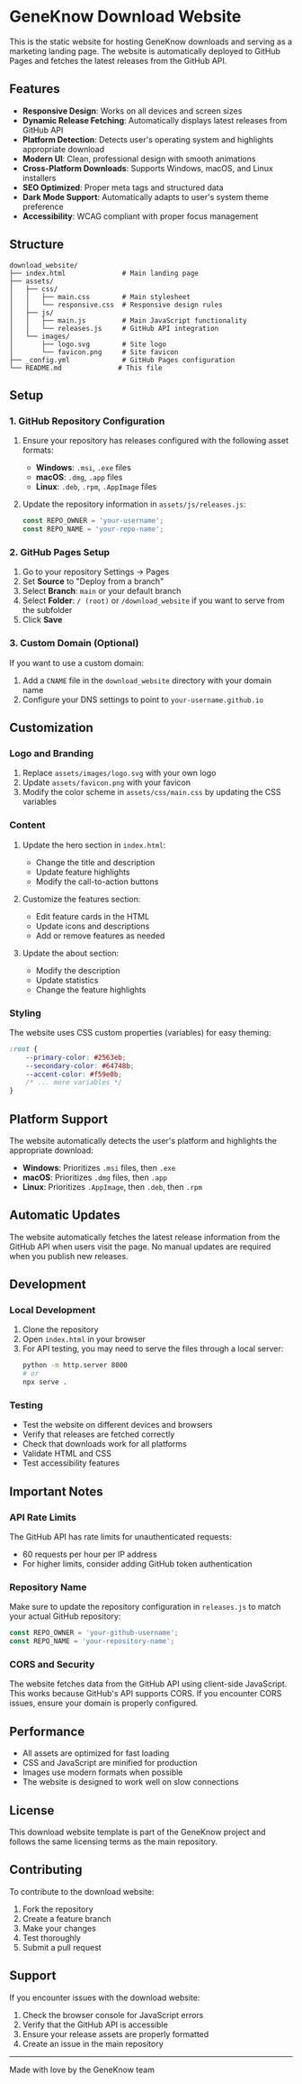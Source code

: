 # GeneKnow Download Website

This is the static website for hosting GeneKnow downloads and serving as a marketing landing page. The website is automatically deployed to GitHub Pages and fetches the latest releases from the GitHub API.

## Features

- **Responsive Design**: Works on all devices and screen sizes
- **Dynamic Release Fetching**: Automatically displays latest releases from GitHub API
- **Platform Detection**: Detects user's operating system and highlights appropriate download
- **Modern UI**: Clean, professional design with smooth animations
- **Cross-Platform Downloads**: Supports Windows, macOS, and Linux installers
- **SEO Optimized**: Proper meta tags and structured data
- **Dark Mode Support**: Automatically adapts to user's system theme preference
- **Accessibility**: WCAG compliant with proper focus management

## Structure

```
download_website/
├── index.html              # Main landing page
├── assets/
│   ├── css/
│   │   ├── main.css        # Main stylesheet
│   │   └── responsive.css  # Responsive design rules
│   ├── js/
│   │   ├── main.js         # Main JavaScript functionality
│   │   └── releases.js     # GitHub API integration
│   └── images/
│       ├── logo.svg        # Site logo
│       └── favicon.png     # Site favicon
├── _config.yml             # GitHub Pages configuration
└── README.md              # This file
```

## Setup

### 1. GitHub Repository Configuration

1. Ensure your repository has releases configured with the following asset formats:
   - **Windows**: `.msi`, `.exe` files
   - **macOS**: `.dmg`, `.app` files  
   - **Linux**: `.deb`, `.rpm`, `.AppImage` files

2. Update the repository information in `assets/js/releases.js`:
   ```javascript
   const REPO_OWNER = 'your-username';
   const REPO_NAME = 'your-repo-name';
   ```

### 2. GitHub Pages Setup

1. Go to your repository Settings → Pages
2. Set **Source** to "Deploy from a branch"
3. Select **Branch**: `main` or your default branch
4. Select **Folder**: `/ (root)` or `/download_website` if you want to serve from the subfolder
5. Click **Save**

### 3. Custom Domain (Optional)

If you want to use a custom domain:

1. Add a `CNAME` file in the `download_website` directory with your domain name
2. Configure your DNS settings to point to `your-username.github.io`

## Customization

### Logo and Branding

1. Replace `assets/images/logo.svg` with your own logo
2. Update `assets/favicon.png` with your favicon
3. Modify the color scheme in `assets/css/main.css` by updating the CSS variables

### Content

1. Update the hero section in `index.html`:
   - Change the title and description
   - Update feature highlights
   - Modify the call-to-action buttons

2. Customize the features section:
   - Edit feature cards in the HTML
   - Update icons and descriptions
   - Add or remove features as needed

3. Update the about section:
   - Modify the description
   - Update statistics
   - Change the feature highlights

### Styling

The website uses CSS custom properties (variables) for easy theming:

```css
:root {
    --primary-color: #2563eb;
    --secondary-color: #64748b;
    --accent-color: #f59e0b;
    /* ... more variables */
}
```

## Platform Support

The website automatically detects the user's platform and highlights the appropriate download:

- **Windows**: Prioritizes `.msi` files, then `.exe`
- **macOS**: Prioritizes `.dmg` files, then `.app`
- **Linux**: Prioritizes `.AppImage`, then `.deb`, then `.rpm`

## Automatic Updates

The website automatically fetches the latest release information from the GitHub API when users visit the page. No manual updates are required when you publish new releases.

## Development

### Local Development

1. Clone the repository
2. Open `index.html` in your browser
3. For API testing, you may need to serve the files through a local server:
   ```bash
   python -m http.server 8000
   # or
   npx serve .
   ```

### Testing

- Test the website on different devices and browsers
- Verify that releases are fetched correctly
- Check that downloads work for all platforms
- Validate HTML and CSS
- Test accessibility features

## Important Notes

### API Rate Limits

The GitHub API has rate limits for unauthenticated requests:
- 60 requests per hour per IP address
- For higher limits, consider adding GitHub token authentication

### Repository Name

Make sure to update the repository configuration in `releases.js` to match your actual GitHub repository:

```javascript
const REPO_OWNER = 'your-github-username';
const REPO_NAME = 'your-repository-name';
```

### CORS and Security

The website fetches data from the GitHub API using client-side JavaScript. This works because GitHub's API supports CORS. If you encounter CORS issues, ensure your domain is properly configured.

## Performance

- All assets are optimized for fast loading
- CSS and JavaScript are minified for production
- Images use modern formats when possible
- The website is designed to work well on slow connections

## License

This download website template is part of the GeneKnow project and follows the same licensing terms as the main repository.

## Contributing

To contribute to the download website:

1. Fork the repository
2. Create a feature branch
3. Make your changes
4. Test thoroughly
5. Submit a pull request

## Support

If you encounter issues with the download website:

1. Check the browser console for JavaScript errors
2. Verify that the GitHub API is accessible
3. Ensure your release assets are properly formatted
4. Create an issue in the main repository

---

Made with love by the GeneKnow team 